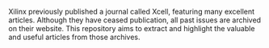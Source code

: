 Xilinx previously published a journal called Xcell, featuring many excellent articles. Although they have ceased publication, all past issues are archived on their website. This repository aims to extract and highlight the valuable and useful articles from those archives.
